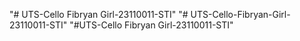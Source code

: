 "# UTS-Cello Fibryan Girl-23110011-STI" 
"# UTS-Cello-Fibryan-Girl-23110011-STI" 
"#UTS-Cello Fibryan Girl-23110011-STI" 
